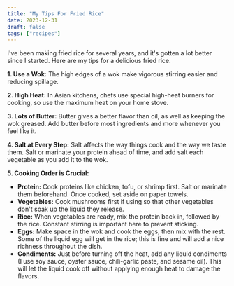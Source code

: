 ```yaml
---
title: "My Tips For Fried Rice"
date: 2023-12-31
draft: false
tags: ["recipes"]
---
```


I've been making fried rice for several years, and it's gotten a lot better since I started. Here are my tips for a delicious fried rice.

**1. Use a Wok:** The high edges of a wok make vigorous stirring easier and reducing spillage.

**2. High Heat:** In Asian kitchens, chefs use special high-heat burners for cooking, so use the maximum heat on your home stove.

**3. Lots of Butter:** Butter gives a better flavor than oil, as well as keeping the wok greased. Add butter before most ingredients and more whenever you feel like it.

**4. Salt at Every Step:** Salt affects the way things cook and the way we taste them. Salt or marinate your protein ahead of time, and add salt each vegetable as you add it to the wok.

**5. Cooking Order is Crucial:**
   - **Protein:** Cook proteins like chicken, tofu, or shrimp first. Salt or marinate them beforehand. Once cooked, set aside on paper towels.
   - **Vegetables:** Cook mushrooms first if using so that other vegetables don't soak up the liquid they release.
   - **Rice:** When vegetables are ready, mix the protein back in, followed by the rice. Constant stirring is important here to prevent sticking.
   - **Eggs:** Make space in the wok and cook the eggs, then mix with the rest. Some of the liquid egg will get in the rice; this is fine and will add a nice richness throughout the dish.
   - **Condiments:** Just before turning off the heat, add any liquid condiments (I use soy sauce, oyster sauce, chili-garlic paste, and sesame oil). This will let the liquid cook off without applying enough heat to damage the flavors.

